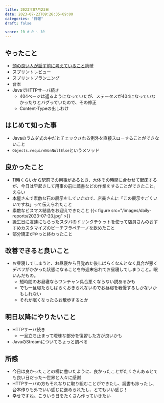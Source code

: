 ```yaml
---
title: 2023年07月23日
date: 2023-07-23T09:26:35+09:00
categories: "日報"
draft: false

score: 10 # 0 ~ 10
---
```


## やったこと

- [頭の良い人が話す前に考えていること](https://booklog.jp/users/piyopanman/archives/1/B0BQQTWB9R#comment)読破
- スプリントレビュー
- スプリントプランニング
- 台本
- JavaでHTTPサーバ続き
	- 404ページは返るようになっていたが、ステータスが404になっていなかったりとバグっていたので、その修正
	- Content-Typeの出しわけ


  

## はじめて知った事

- Javaのラムダ式の中だとチェックされる例外を直接スローすることができないこと
- `Objects.requireNonNullElse`というメソッド

  

## 良かったこと
- 11時くらいから駅前での用事があるとき、大体その時間に合わせて起床するが、今日は早起きして用事の前に読書などの作業をすることができたこと。えらい
- 本屋さんで素敵な石の展示をしていたので、店員さんに「この展示すごくいいですね」って伝えられたこと
- 素敵なビスマス結晶をお迎えできたこと
{{< figure src="/images/daily-reports/2023-07-23.jpg" >}} 
- 誕生日に友達にもらったスタバのドリンクチケットを使って店員さんのおすすめカスタマイズのピーチフラペチーノを飲めたこと
- 部分矯正がやっと終わったこと

  

## 改善できると良いこと

- お昼寝してしまうと、お昼寝から目覚めた後しばらくなんとなく具合が悪くデバフがかかった状態になることを毎週末忘れてお昼寝してしまうこと。眠いんだもの。
	- 短時間のお昼寝ならワンチャン具合悪くならない説あるかも
	- でも一旦寝たらしばらくおきられないのでお昼寝を我慢するしかないかもしれない
	- それか眠くなったらお散歩するとか

  

## 明日以降にやりたいこと

- HTTPサーバ続き
	- 一旦立ち止まって曖昧な部分を復習した方が良いかも
- JavaのStreamについてちょっと調べる


## 所感
- 今日は良かったことの欄に書いたように、良かったことがたくさんあるとても良い日だった〜世界と人々に感謝
- HTTPサーバの方もそれなりに取り組むことができたし、読書も捗ったし、台本作りも外でいい感じに進められたし、とてもいい感じ！
- 幸せですね。こういう日をたくさん作っていきたい

